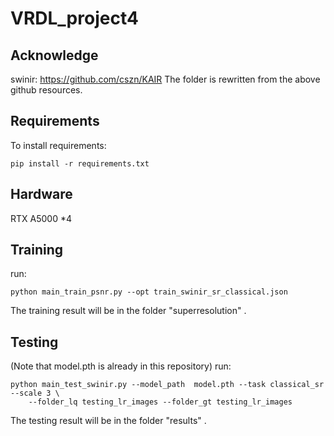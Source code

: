 # VRDL_project4


## Acknowledge

swinir: https://github.com/cszn/KAIR
The folder is rewritten from the above github resources.


## Requirements

To install requirements:

```setup
pip install -r requirements.txt
```

## Hardware

RTX A5000 *4


## Training
run:

```
python main_train_psnr.py --opt train_swinir_sr_classical.json
```
The training result will be in the folder "superresolution" .

## Testing
(Note that model.pth is already in this repository)
run:

```
python main_test_swinir.py --model_path  model.pth --task classical_sr --scale 3 \
    --folder_lq testing_lr_images --folder_gt testing_lr_images
```
The testing result will be in the folder "results" .
